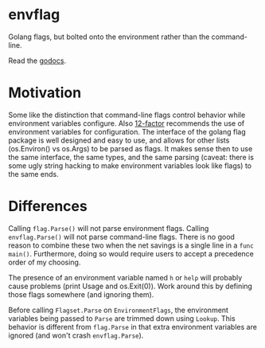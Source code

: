 envflag
=======

Golang flags, but bolted onto the environment rather than the command-line.

Read the [godocs](http://godoc.org/github.com/ianschenck/envflag).

Motivation
==========

Some like the distinction that command-line flags control behavior
while environment variables configure. Also
[12-factor](http://12factor.net/) recommends the use of environment
variables for configuration. The interface of the golang flag package
is well designed and easy to use, and allows for other lists
(os.Environ() vs os.Args) to be parsed as flags. It makes sense then
to use the same interface, the same types, and the same parsing
(caveat: there is some ugly string hacking to make environment
variables look like flags) to the same ends.

Differences
===========

Calling `flag.Parse()` will not parse environment flags. Calling
`envflag.Parse()` will not parse command-line flags. There is no good
reason to combine these two when the net savings is a single line in a
`func main()`. Furthermore, doing so would require users to accept a
precedence order of my choosing.

The presence of an environment variable named `h` or `help` will
probably cause problems (print Usage and os.Exit(0)). Work around this
by defining those flags somewhere (and ignoring them).

Before calling `Flagset.Parse` on `EnvironmentFlags`, the environment
variables being passed to `Parse` are trimmed down using
`Lookup`. This behavior is different from `flag.Parse` in that extra
environment variables are ignored (and won't crash `envflag.Parse`).
